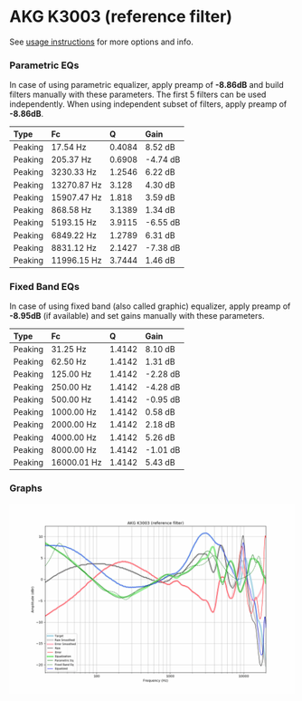 # AKG K3003 (reference filter)
See [usage instructions](https://github.com/jaakkopasanen/AutoEq#usage) for more options and info.

### Parametric EQs
In case of using parametric equalizer, apply preamp of **-8.86dB** and build filters manually
with these parameters. The first 5 filters can be used independently.
When using independent subset of filters, apply preamp of **-8.86dB**.

| Type    | Fc          |      Q | Gain     |
|:--------|:------------|:-------|:---------|
| Peaking | 17.54 Hz    | 0.4084 | 8.52 dB  |
| Peaking | 205.37 Hz   | 0.6908 | -4.74 dB |
| Peaking | 3230.33 Hz  | 1.2546 | 6.22 dB  |
| Peaking | 13270.87 Hz | 3.128  | 4.30 dB  |
| Peaking | 15907.47 Hz | 1.818  | 3.59 dB  |
| Peaking | 868.58 Hz   | 3.1389 | 1.34 dB  |
| Peaking | 5193.15 Hz  | 3.9115 | -6.55 dB |
| Peaking | 6849.22 Hz  | 1.2789 | 6.31 dB  |
| Peaking | 8831.12 Hz  | 2.1427 | -7.38 dB |
| Peaking | 11996.15 Hz | 3.7444 | 1.46 dB  |

### Fixed Band EQs
In case of using fixed band (also called graphic) equalizer, apply preamp of **-8.95dB**
(if available) and set gains manually with these parameters.

| Type    | Fc          |      Q | Gain     |
|:--------|:------------|:-------|:---------|
| Peaking | 31.25 Hz    | 1.4142 | 8.10 dB  |
| Peaking | 62.50 Hz    | 1.4142 | 1.31 dB  |
| Peaking | 125.00 Hz   | 1.4142 | -2.28 dB |
| Peaking | 250.00 Hz   | 1.4142 | -4.28 dB |
| Peaking | 500.00 Hz   | 1.4142 | -0.95 dB |
| Peaking | 1000.00 Hz  | 1.4142 | 0.58 dB  |
| Peaking | 2000.00 Hz  | 1.4142 | 2.18 dB  |
| Peaking | 4000.00 Hz  | 1.4142 | 5.26 dB  |
| Peaking | 8000.00 Hz  | 1.4142 | -1.01 dB |
| Peaking | 16000.01 Hz | 1.4142 | 5.43 dB  |

### Graphs
![](./AKG%20K3003%20(reference%20filter).png)
